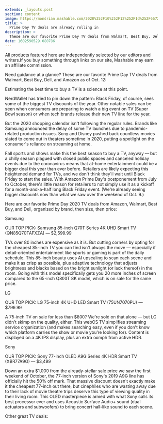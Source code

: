 ```yaml
--- 
extends: _layouts.post 
section: content 
image: https://mondrian.mashable.com/2020%252F10%252F12%252F1d%252F6672334e609b45fdb302b7034b7bfb03.54a69.png%252F1200x630.png?signature=LdDONuwdL_n_UQjR54giot34WZc= 
title: > 
  Prime Day TV deals are already rolling in 
description: > 
  These are our favorite Prime Day TV deals from Walmart, Best Buy, Dell, and Amazon as of Oct. 12:Estimating the best time to buy a TV is a science at this point.NerdWallet has tried to pin down the pattern: Black Friday, of course, sees some of the biggest TV discounts of the year.Other notable sales can be seen when consumers are preparing to watch a big event on TV (Super Bowl season) or when tech brands release their new TV line for the year.Here are our favorite Prime Day 2020 TV deals from Amazon, Walmart, Best Buy, and Dell, organized by brand, then size, then price:SamsungOUR TOP PICK: Samsung 85-inch Q70T Series 4K UHD Smart TV (QN85Q70TAFXZA) — $2,599.99TVs over 80 inches are expensive as it is.LGOUR TOP PICK: LG 75-inch 4K UHD LED Smart TV (75UN7070PU) — $799.99A 75-inch TV on sale for less than $800? 
date: 1602590529.080786 
--- 
```

All products featured here are independently selected by our editors and writers.If you buy something through links on our site, Mashable may earn an affiliate commission.

Need guidance at a glance? These are our favorite Prime Day TV deals from Walmart, Best Buy, Dell, and Amazon as of Oct. 12:

Estimating the best time to buy a TV is a science at this point.

NerdWallet has tried to pin down the pattern: Black Friday, of course, sees some of the biggest TV discounts of the year. Other notable sales can be seen when consumers are preparing to watch a big event on TV (Super Bowl season) or when tech brands release their new TV line for the year.

But the 2020 shopping calendar isn't following the regular rules. Brands like Samsung announced the delay of some TV launches due to pandemic-related production issues. Sony and Disney pushed back countless movies slated to come out in theaters sometime in 2020, putting a spotlight on the consumer's reliance on streaming at home.

Fall sports and shows make this the best season to buy a TV, anyway — but a chilly season plagued with closed public spaces and canceled holiday events due to the coronavirus means that at-home entertainment could be a bigger deal this year than ever before. Retailers are likely expecting this heightened demand for TVs, and we don't think they'll wait until Black Friday to start the sales. With Amazon Prime Day's postponement from July to October, there's little reason for retailers to not simply use it as a kickoff for a month-and-a-half long Black Friday event. (We're already seeing bigger discounts now than what we saw over the weekend of Oct. 9.)

Here are our favorite Prime Day 2020 TV deals from Amazon, Walmart, Best Buy, and Dell, organized by brand, then size, then price:

Samsung

OUR TOP PICK: Samsung 85-inch Q70T Series 4K UHD Smart TV (QN85Q70TAFXZA) — $2,599.99

TVs over 80 inches are expensive as it is. But cutting corners by opting for the cheapest 85-inch TV you can find isn't always the move — especially if detail-oriented entertainment like sports or gaming is part of the daily schedule. This 85-inch beauty uses AI upscaling to scan each scene and make it as crisp as possible, plus adaptive technology that adjusts brightness and blacks based on the bright sunlight (or lack thereof) in the room. Going with this model specifically gets you 20 more inches of screen compared to the 65-inch Q800T 8K model, which is on sale for the same price.

LG

OUR TOP PICK: LG 75-inch 4K UHD LED Smart TV (75UN7070PU) — $799.99

A 75-inch TV on sale for less than $800? We're sold on that alone — but LG didn't skimp on the quality, either. This webOS TV simplifies streaming service organization (and makes searching easy, even if you don't know which platform carries the show or movie you're looking for). Content is displayed on a 4K IPS display, plus an extra oomph from active HDR.

Sony

OUR TOP PICK: Sony 77-inch OLED A9G Series 4K HDR Smart TV (XBR77A9G) — $3,499

Down an extra $1,000 from the already-stellar sale price we saw the first weekend of October, the 77-inch version of Sony's 2019 A9G line has officially hit the 50% off mark. That massive discount doesn't exactly make it the cheapest 77-inch out there, but cinephiles who are wasting away due to their lack of movie theatre trips deserve this type of viewing quality in their living room. This OLED masterpiece is armed with what Sony calls its best processor ever and uses Acoustic Surface Audio+ sound (dual actuators and subwoofers) to bring concert hall-like sound to each scene.

Other great TV deals: